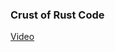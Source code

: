 ### Crust of Rust Code

[Video](https://www.youtube.com/playlist?list=PLqbS7AVVErFiWDOAVrPt7aYmnuuOLYvOa)
